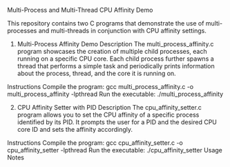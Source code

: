 Multi-Process and Multi-Thread CPU Affinity Demo


This repository contains two C programs that demonstrate the use of multi-processes and multi-threads in conjunction with CPU affinity settings.

1. Multi-Process Affinity Demo
Description
The multi_process_affinity.c program showcases the creation of multiple child processes, each running on a specific CPU core. Each child process further spawns a thread that performs a simple task and periodically prints information about the process, thread, and the core it is running on.

Instructions
Compile the program: gcc multi_process_affinity.c -o multi_process_affinity -lpthread
Run the executable: ./multi_process_affinity

2. CPU Affinity Setter with PID
Description
The cpu_affinity_setter.c program allows you to set the CPU affinity of a specific process identified by its PID. It prompts the user for a PID and the desired CPU core ID and sets the affinity accordingly.

Instructions
Compile the program: gcc cpu_affinity_setter.c -o cpu_affinity_setter -lpthread
Run the executable: ./cpu_affinity_setter
Usage Notes

